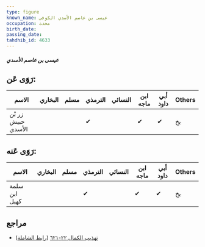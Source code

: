 ```yaml
---
type: figure
known_name: عيسى بن عاصم الأسدي الكوفي
occupation: محدث
birth_date:
passing_date:
tahdhib_id: 4633
---
```

##### عيسى بن عاصم الأسدي

## رَوَى عَن:
| الاسم              | البخاري | مسلم | الترمذي | النسائي | ابن ماجه | أبي داود | Others |
| ------------------ | ------- | ---- | ------- | ------- | -------- | -------- | ------ |
| زر بْن حبيش الأسدي |         |      | ✔       |         | ✔        | ✔        | بخ     |
## رَوَى عَنه:
| الاسم         | البخاري | مسلم | الترمذي | النسائي | ابن ماجه | أبي داود | Others |
| ------------- | ------- | ---- | ------- | ------- | -------- | -------- | ------ |
| سلمة ابن كهيل |         |      | ✔       |         | ✔        | ✔        | بخ     |
## مراجع
- [تهذيب الكمال ٢٢-٦٢١](obsidian://open?vault=Tahdhib-al-Kamal&file=Figures/٤٦٣٣-عيسى%20بن%20عاصم%20الأسدي) ([رابط الشاملة](https://shamela.ws/book/3722/11874))